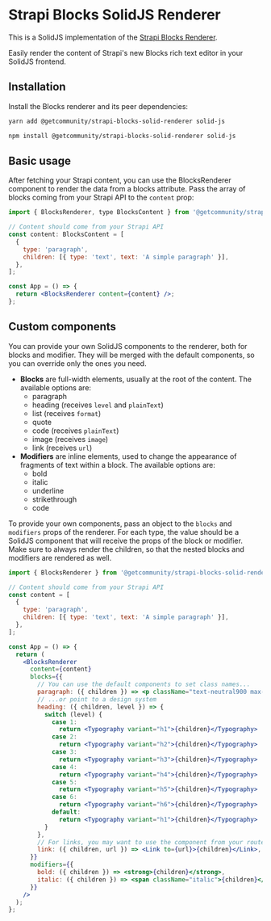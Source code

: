# Strapi Blocks SolidJS Renderer

This is a SolidJS implementation of the [Strapi Blocks Renderer](https://github.com/strapi/blocks-react-renderer).

Easily render the content of Strapi's new Blocks rich text editor in your SolidJS frontend.

## Installation

Install the Blocks renderer and its peer dependencies:

```sh
yarn add @getcommunity/strapi-blocks-solid-renderer solid-js
```

```sh
npm install @getcommunity/strapi-blocks-solid-renderer solid-js
```

## Basic usage

After fetching your Strapi content, you can use the BlocksRenderer component to render the data from a blocks attribute. Pass the array of blocks coming from your Strapi API to the `content` prop:

```jsx
import { BlocksRenderer, type BlocksContent } from '@getcommunity/strapi-blocks-solid-renderer';

// Content should come from your Strapi API
const content: BlocksContent = [
  {
    type: 'paragraph',
    children: [{ type: 'text', text: 'A simple paragraph' }],
  },
];

const App = () => {
  return <BlocksRenderer content={content} />;
};
```

## Custom components

You can provide your own SolidJS components to the renderer, both for blocks and modifier. They will be merged with the default components, so you can override only the ones you need.

- **Blocks** are full-width elements, usually at the root of the content. The available options are:
  - paragraph
  - heading (receives `level` and `plainText`)
  - list (receives `format`)
  - quote
  - code (receives `plainText`)
  - image (receives `image`)
  - link (receives `url`)
- **Modifiers** are inline elements, used to change the appearance of fragments of text within a block. The available options are:
  - bold
  - italic
  - underline
  - strikethrough
  - code

To provide your own components, pass an object to the `blocks` and `modifiers` props of the renderer. For each type, the value should be a SolidJS component that will receive the props of the block or modifier. Make sure to always render the children, so that the nested blocks and modifiers are rendered as well.

```jsx
import { BlocksRenderer } from '@getcommunity/strapi-blocks-solid-renderer';

// Content should come from your Strapi API
const content = [
  {
    type: 'paragraph',
    children: [{ type: 'text', text: 'A simple paragraph' }],
  },
];

const App = () => {
  return (
    <BlocksRenderer
      content={content}
      blocks={{
        // You can use the default components to set class names...
        paragraph: ({ children }) => <p className="text-neutral900 max-w-prose">{children}</p>,
        // ...or point to a design system
        heading: ({ children, level }) => {
          switch (level) {
            case 1:
              return <Typography variant="h1">{children}</Typography>
            case 2:
              return <Typography variant="h2">{children}</Typography>
            case 3:
              return <Typography variant="h3">{children}</Typography>
            case 4:
              return <Typography variant="h4">{children}</Typography>
            case 5:
              return <Typography variant="h5">{children}</Typography>
            case 6:
              return <Typography variant="h6">{children}</Typography>
            default:
              return <Typography variant="h1">{children}</Typography>
          }
        },
        // For links, you may want to use the component from your router or framework
        link: ({ children, url }) => <Link to={url}>{children}</Link>,
      }}
      modifiers={{
        bold: ({ children }) => <strong>{children}</strong>,
        italic: ({ children }) => <span className="italic">{children}</span>,
      }}
    />
  );
};
```
